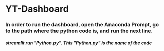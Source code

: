 # YT-Dashboard
### In order to run the dashboard, open the Anaconda Prompt, go to the path where the python code is, and run the next line.
##### streamlit run "Python.py".  This "Python.py" is the name of the code
